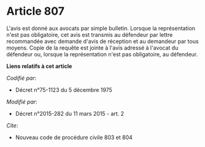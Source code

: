 # Article 807

L'avis est donné aux avocats par simple bulletin. Lorsque la représentation n'est pas obligatoire, cet avis est transmis au
défendeur par lettre recommandée avec demande d'avis de réception et au demandeur par tous moyens. Copie de la requête est
jointe à l'avis adressé à l'avocat du défendeur ou, lorsque la représentation n'est pas obligatoire, au défendeur.

**Liens relatifs à cet article**

_Codifié par_:

  - Décret n°75-1123 du 5 décembre 1975

_Modifié par_:

  - Décret n°2015-282 du 11 mars 2015 - art. 2

_Cite_:

  - Nouveau code de procédure civile 803 et 804
